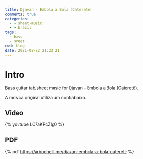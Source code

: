 ```yaml
---
title: Djavan - Embola a Bola (Cateretê)
comments: true
categories:
  - - sheet-music
  - - brazil
tags:
  - bass
  - sheet
cwd: blog
date: 2021-08-22 21:23:21
---
```


<!-- All elements with a $ prefix get replaced by haxe Ghostwriter.hx -->

# Intro
Bass guitar tab/sheet music for Djavan - Embola a Bola (Cateretê).

A música original utiliza um contrabaixo.

## Video
{% youtube LC7aKPcZIg0 %}

## PDF
{% pdf https://arbochelli.me/djavan-embola-a-bola-caterete %}
